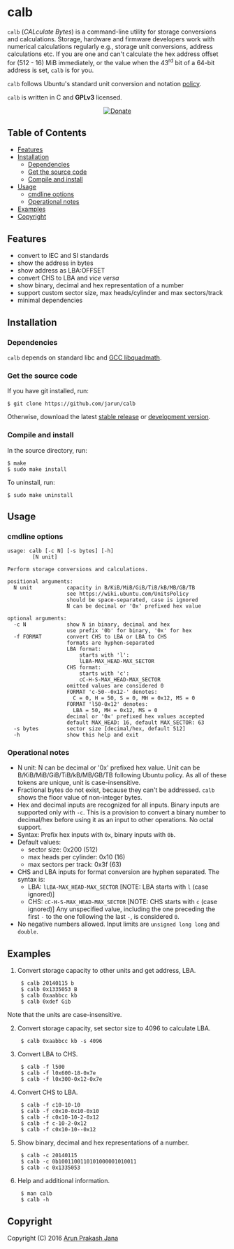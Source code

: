 # calb

`calb` (*CALculate Bytes*) is a command-line utility for storage conversions and calculations. Storage, hardware and firmware developers work with numerical calculations regularly e.g., storage unit conversions, address calculations etc. If you are one and can't calculate the hex address offset for (512 - 16) MiB immediately, or the value when the 43<sup>rd</sup> bit of a 64-bit address is set, `calb` is for you.

`calb` follows Ubuntu's standard unit conversion and notation [policy](https://wiki.ubuntu.com/UnitsPolicy).

`calb` is written in C and **GPLv3** licensed.

<p align="center">
<a href="https://www.paypal.com/cgi-bin/webscr?cmd=_s-xclick&hosted_button_id=RMLTQ76JSXJ4Q"><img src="https://img.shields.io/badge/paypal-donate-orange.svg?maxAge=2592000" alt="Donate" /></a>
</p>

## Table of Contents

- [Features](#features)
- [Installation](#installation)
  - [Dependencies](#dependencies)
  - [Get the source code](#get-the-source-code)
  - [Compile and install](#compile-and-install)
- [Usage](#usage)
  - [cmdline options](#cmdline-options)
  - [Operational notes](#operational-notes)
- [Examples](#examples)
- [Copyright](#copyright)

## Features

- convert to IEC and SI standards
- show the address in bytes
- show address as LBA:OFFSET
- convert CHS to LBA and *vice versa*
- show binary, decimal and hex representation of a number
- support custom sector size, max heads/cylinder and max sectors/track
- minimal dependencies

## Installation

### Dependencies

`calb` depends on standard libc and [GCC libquadmath](https://gcc.gnu.org/onlinedocs/libquadmath/).

### Get the source code

If you have git installed, run:

    $ git clone https://github.com/jarun/calb
Otherwise, download the latest [stable release](https://github.com/jarun/calb/releases/latest) or [development version](https://github.com/jarun/calb/archive/master.zip).

### Compile and install

In the source directory, run:

    $ make
    $ sudo make install
To uninstall, run:

    $ sudo make uninstall

## Usage

### cmdline options

    usage: calb [-c N] [-s bytes] [-h]
            [N unit]

    Perform storage conversions and calculations.

    positional arguments:
      N unit           capacity in B/KiB/MiB/GiB/TiB/kB/MB/GB/TB
                       see https://wiki.ubuntu.com/UnitsPolicy
                       should be space-separated, case is ignored
                       N can be decimal or '0x' prefixed hex value

    optional arguments:
      -c N             show N in binary, decimal and hex
                       use prefix '0b' for binary, '0x' for hex
      -f FORMAT        convert CHS to LBA or LBA to CHS
                       formats are hyphen-separated
                       LBA format:
                           starts with 'l':
                           lLBA-MAX_HEAD-MAX_SECTOR
                       CHS format:
                           starts with 'c':
                           cC-H-S-MAX_HEAD-MAX_SECTOR
                       omitted values are considered 0
                       FORMAT 'c-50--0x12-' denotes:
                         C = 0, H = 50, S = 0, MH = 0x12, MS = 0
                       FORMAT 'l50-0x12' denotes:
                         LBA = 50, MH = 0x12, MS = 0
                       decimal or '0x' prefixed hex values accepted
                       default MAX_HEAD: 16, default MAX_SECTOR: 63
      -s bytes         sector size [decimal/hex, default 512]
      -h               show this help and exit

### Operational notes

- N unit: N can be decimal or '0x' prefixed hex value. Unit can be B/KiB/MiB/GiB/TiB/kB/MB/GB/TB following Ubuntu policy. As all of these tokens are unique, unit is case-insensitive.
- Fractional bytes do not exist, because they can't be addressed. `calb` shows the floor value of non-integer bytes.
- Hex and decimal inputs are recognized for all inputs. Binary inputs are supported only with `-c`. This is a provision to convert a binary number to decimal/hex before using it as an input to other operations. No octal support.
- Syntax: Prefix hex inputs with `0x`, binary inputs with `0b`.
- Default values:
  - sector size: 0x200 (512)
  - max heads per cylinder: 0x10 (16)
  - max sectors per track: 0x3f (63)
- CHS and LBA inputs for format conversion are hyphen separated. The syntax is:
  - LBA: `lLBA-MAX_HEAD-MAX_SECTOR`   [NOTE: LBA starts with `l` (case ignored)]
  - CHS: `cC-H-S-MAX_HEAD-MAX_SECTOR` [NOTE: CHS starts with `c` (case ignored)]
  Any unspecified value, including the one preceding the first `-` to the one following the last `-`, is considered `0`.
- No negative numbers allowed. Input limits are `unsigned long long` and `double`.

## Examples

1. Convert storage capacity to other units and get address, LBA.

        $ calb 20140115 b
        $ calb 0x1335053 B
        $ calb 0xaabbcc kb
        $ calb 0xdef Gib
Note that the units are case-insensitive.

2. Convert storage capacity, set sector size to 4096 to calculate LBA.

        $ calb 0xaabbcc kb -s 4096

3. Convert LBA to CHS.

        $ calb -f l500
        $ calb -f l0x600-18-0x7e
        $ calb -f l0x300-0x12-0x7e

4. Convert CHS to LBA.

        $ calb -f c10-10-10
        $ calb -f c0x10-0x10-0x10
        $ calb -f c0x10-10-2-0x12
        $ calb -f c-10-2-0x12
        $ calb -f c0x10-10--0x12

5. Show binary, decimal and hex representations of a number.

        $ calb -c 20140115
        $ calb -c 0b1001100110101000001010011
        $ calb -c 0x1335053

6. Help and additional information.

        $ man calb
        $ calb -h

## Copyright

Copyright (C) 2016 [Arun Prakash Jana](mailto:engineerarun@gmail.com)
